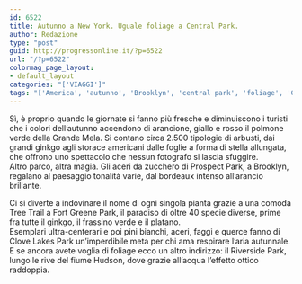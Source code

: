 ```yaml
---
id: 6522
title: Autunno a New York. Uguale foliage a Central Park.
author: Redazione
type: "post"
guid: http://progressonline.it/?p=6522
url: "/?p=6522"
colormag_page_layout:
- default_layout
categories: "['VIAGGI']"
tags: "['America', 'autunno', 'Brooklyn', 'central park', 'foliage', 'Grande Mela', 'Hudson', 'New York', 'ottobre', 'Riverside Park', 'Usa']"
---
```


Sì, è proprio quando le giornate si fanno più fresche e diminuiscono i turisti che i colori dell’autunno accendono di arancione, giallo e rosso il polmone verde della Grande Mela. Si contano circa 2.500 tipologie di arbusti, dai grandi ginkgo agli storace americani dalle foglie a forma di stella allungata, che offrono uno spettacolo che nessun fotografo si lascia sfuggire.  
Altro parco, altra magia. Gli aceri da zucchero di Prospect Park, a Brooklyn, regalano al paesaggio tonalità varie, dal bordeaux intenso all’arancio brillante.

Ci si diverte a indovinare il nome di ogni singola pianta grazie a una comoda Tree Trail a Fort Greene Park, il paradiso di oltre 40 specie diverse, prime fra tutte il ginkgo, il frassino verde e il platano.  
Esemplari ultra-centerari e poi pini bianchi, aceri, faggi e querce fanno di Clove Lakes Park un’imperdibile meta per chi ama respirare l’aria autunnale.  
E se ancora avete voglia di foliage ecco un altro indirizzo: il Riverside Park, lungo le rive del fiume Hudson, dove grazie all’acqua l’effetto ottico raddoppia.